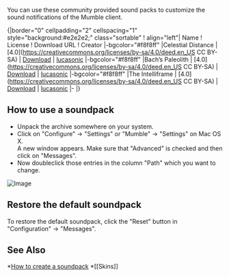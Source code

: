 You can use these community provided sound packs to customize the sound notifications of the Mumble client.

{|border="0" cellpadding="2" cellspacing="1" style="background:#e2e2e2;" class="sortable"
! align="left"| Name
! License
! Download URL
! Creator
|-bgcolor="#f8f8ff"
|Celestial Distance
| [4.0](https://creativecommons.org/licenses/by-sa/4.0/deed.en_US CC BY-SA)
| [Download](http://mumble.sourceforge.net/static/3rdparty/Celestial%20Distance%20Mumble%20Sound%20Theme.zip)
| [lucasonic](https://sourceforge.net/apps/phpbb/mumble/memberlist.php?mode=viewprofile&u=807)
|-bgcolor="#f8f8ff"
|Bach’s Paleolith
| [4.0](https://creativecommons.org/licenses/by-sa/4.0/deed.en_US CC BY-SA)
| [Download](http://mumble.sourceforge.net/static/3rdparty/Bach%27s%20Paleolith%20Mumble%20Sound%20Theme.zip)
| [lucasonic](https://sourceforge.net/apps/phpbb/mumble/memberlist.php?mode=viewprofile&u=807)
|-bgcolor="#f8f8ff"
|The Intelliframe
| [4.0](https://creativecommons.org/licenses/by-sa/4.0/deed.en_US CC BY-SA)
| [Download](http://mumble.sourceforge.net/static/3rdparty/The%20Intelliframe%21%20Mumble%20Sound%20Theme.zip)
| [lucasonic](https://sourceforge.net/apps/phpbb/mumble/memberlist.php?mode=viewprofile&u=807)
|-
|}

## How to use a soundpack 
* Unpack the archive somewhere on your system.
* Click on "Configure" -> "Settings" or "Mumble" -> "Settings" on Mac OS X.<br />A new window appears. Make sure that "Advanced" is checked and then click on "Messages".
* Now doubleclick those entries in the column "Path" which you want to change.

![Image](mumble_configuration_message.png)

## Restore the default soundpack 
To restore the default soundpack, click the "Reset" button in "Configuration" -> "Messages".

## See Also 
*[How to create a soundpack](Soundpacks/Create_a_Soundpack.md)
*[[Skins]]


